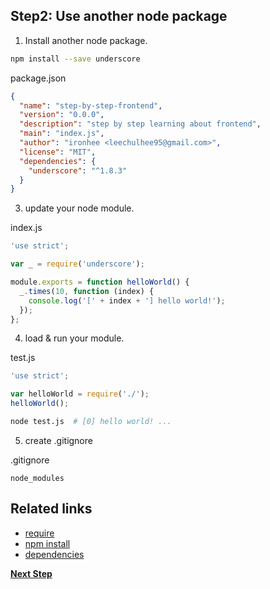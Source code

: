 Step2: Use another node package
---
1. Install another node package.

  ```bash
  npm install --save underscore
  ```

  package.json
  ```json
  {
    "name": "step-by-step-frontend",
    "version": "0.0.0",
    "description": "step by step learning about frontend",
    "main": "index.js",
    "author": "ironhee <leechulhee95@gmail.com>",
    "license": "MIT",
    "dependencies": {
      "underscore": "^1.8.3"
    }
  }

  ```

3. update your node module.

  index.js
  ```javascript
  'use strict';

  var _ = require('underscore');

  module.exports = function helloWorld() {
    _.times(10, function (index) {
      console.log('[' + index + '] hello world!');
    });
  };
  ```

4. load & run your module.

  test.js
  ```javascript
  'use strict';

  var helloWorld = require('./');
  helloWorld();
  ```

  ```bash
  node test.js  # [0] hello world! ...
  ```

5. create .gitignore

  .gitignore
  ```
  node_modules
  ```

Related links
---
+ [require](https://nodejs.org/api/modules.html)
+ [npm install](https://docs.npmjs.com/cli/install)
+ [dependencies](https://docs.npmjs.com/files/package.json#dependencies)

__[Next Step](./STEP3.md)__
